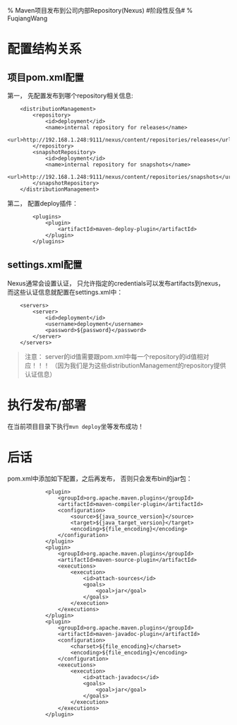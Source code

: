 % Maven项目发布到公司内部Repository(Nexus) #阶段性反刍#
% FuqiangWang

# 配置结构关系

## 项目pom.xml配置

第一， 先配置发布到哪个repository相关信息:


~~~~~~~ {.xml}
    <distributionManagement>
        <repository>
            <id>deployment</id>
            <name>internal repository for releases</name>
            <url>http://192.168.1.248:9111/nexus/content/repositories/releases</url>
        </repository>
        <snapshotRepository>
            <id>deployment</id>
            <name>internal repository for snapshots</name>
            <url>http://192.168.1.248:9111/nexus/content/repositories/snapshots</url>
        </snapshotRepository>
    </distributionManagement>
~~~~~~~



第二， 配置deploy插件：

~~~~~~~ {.xml}
        <plugins>
            <plugin>
                <artifactId>maven-deploy-plugin</artifactId>
            </plugin>
        </plugins>
~~~~~~~



## settings.xml配置
Nexus通常会设置认证， 只允许指定的credentials可以发布artifacts到nexus， 而这些认证信息就配置在settings.xml中：


~~~~~~~ {.xml}
    <servers>
        <server>
            <id>deployment</id>
            <username>deployment</username>
            <password>${password}</password>
        </server>
    </servers>
~~~~~~~


> 注意： server的id值需要跟pom.xml中每一个repository的id值相对应！！！ （因为我们是为这些distributionManagement的repository提供认证信息）

# 执行发布/部署

在当前项目目录下执行`mvn deploy`坐等发布成功！

# 后话

pom.xml中添加如下配置，之后再发布， 否则只会发布bin的jar包：

~~~~~~~ {.xml}
            <plugin>
                <groupId>org.apache.maven.plugins</groupId>
                <artifactId>maven-compiler-plugin</artifactId>
                <configuration>
                    <source>${java_source_version}</source>
                    <target>${java_target_version}</target>
                    <encoding>${file_encoding}</encoding>
                </configuration>
            </plugin>
            <plugin>
                <groupId>org.apache.maven.plugins</groupId>
                <artifactId>maven-source-plugin</artifactId>
                <executions>
                    <execution>
                        <id>attach-sources</id>
                        <goals>
                            <goal>jar</goal>
                        </goals>
                    </execution>
                </executions>
            </plugin>
            <plugin>
                <groupId>org.apache.maven.plugins</groupId>
                <artifactId>maven-javadoc-plugin</artifactId>
                <configuration>
                    <charset>${file_encoding}</charset>
                    <encoding>${file_encoding}</encoding>
                </configuration>
                <executions>
                    <execution>
                        <id>attach-javadocs</id>
                        <goals>
                            <goal>jar</goal>
                        </goals>
                    </execution>
                </executions>
            </plugin>
~~~~~~~



